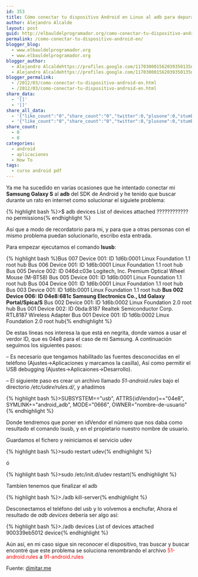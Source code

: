 ```yaml
---
id: 353
title: Cómo conectar tu dispositivo Android en Linux al adb para depurar y desarrollar aplicaciones
author: Alejandro Alcalde
layout: post
guid: http://elbauldelprogramador.org/como-conectar-tu-dispositivo-android-en-linux-al-adb-para-depurar-y-desarrollar-aplicaciones/
permalink: /como-conectar-tu-dispositivo-android-en/
blogger_blog:
  - www.elbauldelprogramador.org
  - www.elbauldelprogramador.org
blogger_author:
  - Alejandro Alcaldehttps://profiles.google.com/117030001562039350135noreply@blogger.com
  - Alejandro Alcaldehttps://profiles.google.com/117030001562039350135noreply@blogger.com
blogger_permalink:
  - /2012/03/como-conectar-tu-dispositivo-android-en.html
  - /2012/03/como-conectar-tu-dispositivo-android-en.html
share_data:
  - '[]'
  - '[]'
share_all_data:
  - '{"like_count":"0","share_count":"0","twitter":0,"plusone":0,"stumble":0,"pinit":0,"count":0,"time":1333551690}'
  - '{"like_count":"0","share_count":"0","twitter":0,"plusone":0,"stumble":0,"pinit":0,"count":0,"time":1333551690}'
share_count:
  - 0
  - 0
categories:
  - android
  - aplicaciones
  - How To
tags:
  - curso android pdf
---
```

Ya me ha sucedido en varias ocasiones que he intentado conectar mi **Samsung Galaxy S** al **adb** del SDK de Android y he tenido que buscar durante un rato en internet como solucionar el siguiete problema:

{% highlight bash %}>$ adb devices
List of devices attached
???????????? no permissions{% endhighlight %}

Así que a modo de recordatorio para mi, y para que a otras personas con el mismo problema puedan solucionarlo, escribo esta entrada.

<a name="more"></a>

Para empezar ejecutamos el comando **lsusb**:

{% highlight bash %}Bus 007 Device 001: ID 1d6b:0001 Linux Foundation 1.1 root hub
Bus 006 Device 001: ID 1d6b:0001 Linux Foundation 1.1 root hub
Bus 005 Device 002: ID 046d:c03e Logitech, Inc. Premium Optical Wheel Mouse (M-BT58)
Bus 005 Device 001: ID 1d6b:0001 Linux Foundation 1.1 root hub
Bus 004 Device 001: ID 1d6b:0001 Linux Foundation 1.1 root hub
Bus 003 Device 001: ID 1d6b:0001 Linux Foundation 1.1 root hub
<strong>Bus 002 Device 006: ID 04e8:681c Samsung Electronics Co., Ltd Galaxy Portal/Spica/S</strong>
Bus 002 Device 001: ID 1d6b:0002 Linux Foundation 2.0 root hub
Bus 001 Device 002: ID 0bda:8187 Realtek Semiconductor Corp. RTL8187 Wireless Adapter
Bus 001 Device 001: ID 1d6b:0002 Linux Foundation 2.0 root hub{% endhighlight %}

De estas líneas nos interesa la que está en negrita, donde vamos a usar el verdor ID, que es 04e8 para el caso de mi Samsung. A continuación seguimos los siguientes pasos:

&#8211; Es necesario que tengamos habilitado las fuentes desconocidas en el teléfono (Ajustes->Aplicaciones y marcamos la casilla), Así como permitir el USB debugging (Ajustes->Aplicaiones->Desarrollo).

&#8211; El siguiente paso es crear un archivo llamado *51-android.rules* bajo el directorio */etc/udev/rules.d/*, y añadimos

{% highlight bash %}>SUBSYSTEM=="usb", ATTRS{idVendor}=="04e8", SYMLINK+="android_adb", MODE="0666", OWNER="nombre-de-usuario"{% endhighlight %}

Donde tendremos que poner en idVendor el número que nos daba como resultado el comando lsusb, y en el propietario nuestro nombre de usuario.

Guardamos el fichero y reiniciamos el servicio udev

{% highlight bash %}>sudo restart udev{% endhighlight %}

ó

{% highlight bash %}>sudo /etc/init.d/udev restart{% endhighlight %}

Tambíen tenemos que finalizar el adb

{% highlight bash %}>./adb kill-server{% endhighlight %}

Desconectamos el teléfono del usb y lo volvemos a enchufar, Ahora el resultado de *adb devices* debería ser algo así:

{% highlight bash %}>./adb devices
List of devices attached
900339eb5012 device{% endhighlight %}

<p class="alert">
  Aún así, en mi caso sigue sin reconocer el dispositivo, tras buscar y buscar encontré que este problema se soluciona renombrando el archivo <span style="color: #f00;">51-android.rules</span> a <span style="color: #f00;">91-android.rules</span>
</p>

Fuente: <a href="http://dimitar.me/how-to-connect-your-android-phone-to-ubuntu-to-do-developmenttestinginstallations-or-tethering/" target="_blank">dimitar.me</a>

